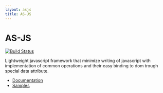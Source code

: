 ```yaml
---
layout: asjs
title: AS-JS
---
```


AS-JS
=====

[![Build Status](https://travis-ci.org/aerialship/as-js.svg)](https://travis-ci.org/aerialship/as-js)


Lightweight javascript framework that minimize writing of javascript with implementation of common operations and
their easy binding to dom trough special data attribute.

 * [Documentation](/as-js/doc)
 * [Samples](/as-js/samples)
